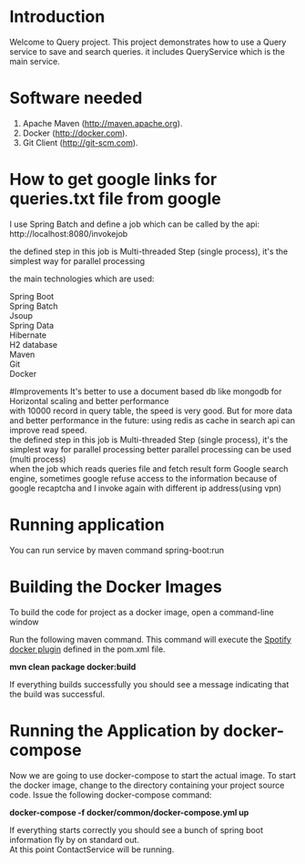 # Introduction
Welcome to Query project. This project demonstrates how to use a Query service to save and search queries.
it includes QueryService which is the main service.
# Software needed
1.	Apache Maven (http://maven.apache.org).
2.	Docker (http://docker.com). 
3.	Git Client (http://git-scm.com).

# How to get google links for queries.txt file from google
I use Spring Batch and define a job which can be called by the api:<br />
http://localhost:8080/invokejob

the defined step in this job is Multi-threaded Step (single process), it's the simplest way for parallel processing

the main technologies which are used:

Spring Boot <br />
Spring Batch <br />
Jsoup <br />
Spring Data <br />
Hibernate <br />
H2 database <br />
Maven <br />
Git <br />
Docker

#Improvements
It's better to use a document based db like mongodb for Horizontal scaling and better performance <br />
with 10000 record in query table, the speed is very good. But for more data and better performance in the future: using redis as cache in search api can improve read speed. <br />
the defined step in this job is Multi-threaded Step (single process), it's the simplest way for parallel processing
better parallel processing can be used (multi process) <br />
when the job which reads queries file and fetch result form Google search engine, sometimes google refuse access to the information because of google recaptcha
and I invoke again with different ip address(using vpn)

# Running application
You can run service by maven command spring-boot:run

# Building the Docker Images
To build the code for project as a docker image, open a command-line window

Run the following maven command.  This command will execute the [Spotify docker plugin](https://github.com/spotify/docker-maven-plugin) defined in the pom.xml file.  

   **mvn clean package docker:build**

If everything builds successfully you should see a message indicating that the build was successful.

# Running the Application by docker-compose

Now we are going to use docker-compose to start the actual image.  To start the docker image,
change to the directory containing  your project source code.  Issue the following docker-compose command:

   **docker-compose -f docker/common/docker-compose.yml up**

If everything starts correctly you should see a bunch of spring boot information fly by on standard out.  
At this point ContactService will be running.
